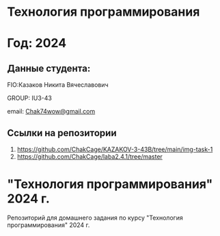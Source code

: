 
# Технология программирования
# Год: 2024

## Данные студента:

FIO:Казаков Никита Вячеславович

GROUP: IU3-43

email: Chak74wow@gmail.com

## Ссылки на репозитории

1. https://github.com/ChakCage/KAZAKOV-3-43B/tree/main/img-task-1
2. https://github.com/ChakCage/laba2.4.1/tree/master

# "Технология программирования" 2024 г.
Репозиторий для домашнего задания по курсу "Технология программирования" 2024 г.

